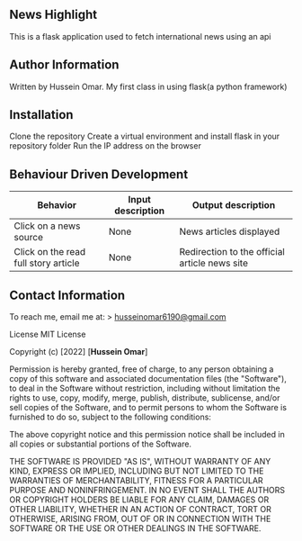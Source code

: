 ## News Highlight

This is a flask application used to fetch international news using an api

## Author Information

Written by Hussein Omar. My first class in using flask(a python framework)

## Installation

Clone the repository
Create a virtual environment and install flask in your repository folder
Run the IP address on the browser

## Behaviour Driven Development

| Behavior                             | Input description | Output description                            |
| ------------------------------------ | ----------------- | --------------------------------------------- |
| Click on a news source               | None              | News articles displayed                       |
| Click on the read full story article | None              | Redirection to the official article news site |

## Contact Information

To reach me, email me at: > husseinomar6190@gmail.com

License
MIT License

Copyright (c) [2022] [**Hussein Omar**]

Permission is hereby granted, free of charge, to any person obtaining a copy of this software and associated documentation files (the "Software"), to deal in the Software without restriction, including without limitation the rights to use, copy, modify, merge, publish, distribute, sublicense, and/or sell copies of the Software, and to permit persons to whom the Software is furnished to do so, subject to the following conditions:

The above copyright notice and this permission notice shall be included in all copies or substantial portions of the Software.

THE SOFTWARE IS PROVIDED "AS IS", WITHOUT WARRANTY OF ANY KIND, EXPRESS OR IMPLIED, INCLUDING BUT NOT LIMITED TO THE WARRANTIES OF MERCHANTABILITY, FITNESS FOR A PARTICULAR PURPOSE AND NONINFRINGEMENT. IN NO EVENT SHALL THE AUTHORS OR COPYRIGHT HOLDERS BE LIABLE FOR ANY CLAIM, DAMAGES OR OTHER LIABILITY, WHETHER IN AN ACTION OF CONTRACT, TORT OR OTHERWISE, ARISING FROM, OUT OF OR IN CONNECTION WITH THE SOFTWARE OR THE USE OR OTHER DEALINGS IN THE SOFTWARE.
